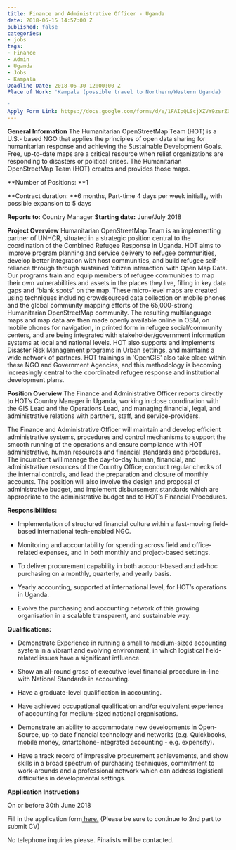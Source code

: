 ```yaml
---
title: Finance and Administrative Officer - Uganda
date: 2018-06-15 14:57:00 Z
published: false
categories:
- jobs
tags:
- Finance
- Admin
- Uganda
- Jobs
- Kampala
Deadline Date: 2018-06-30 12:00:00 Z
Place of Work: 'Kampala (possible travel to Northern/Western Uganda)

'
Apply Form Link: https://docs.google.com/forms/d/e/1FAIpQLScjXZVY9zsrZQ2-wGM_euZYzGoHit1zLcNbUPHx9GFhQde5iA/viewform
---
```


**General Information**
The Humanitarian OpenStreetMap Team (HOT) is a U.S.- based NGO that applies the principles of open data sharing for humanitarian response and achieving the Sustainable Development Goals. Free, up-to-date maps are a critical resource when relief organizations are responding to disasters or political crises. The Humanitarian OpenStreetMap Team (HOT) creates and provides those maps.

**Number of Positions: **1

**Contract duration: **6 months, Part-time 4 days per week initially, with possible expansion to 5 days

**Reports to:** Country Manager
**Starting date:** June/July 2018

**Project Overview**
Humanitarian OpenStreetMap Team is an implementing partner of UNHCR, situated in a strategic position central to the coordination of the Combined Refugee Response in Uganda. HOT aims to improve program planning and service delivery to refugee communities, develop better integration with host communities, and build refugee self-reliance through through sustained ‘citizen interaction’ with Open Map Data.
Our programs train and equip members of refugee communities to map their own vulnerabilities and assets in the places they live, filling in key data gaps and “blank spots” on the map. These micro-level maps are created using techniques including crowdsourced data collection on mobile phones and the global community mapping efforts of the 65,000-strong Humanitarian OpenStreetMap community. The resulting multilanguage maps and map data are then made openly available online in OSM, on mobile phones for navigation, in printed form in refugee social/community centers, and are being integrated with stakeholder/government information systems at local and national levels.
HOT also supports and implements Disaster Risk Management programs in Urban settings, and maintains a wide network of partners. HOT trainings  in 'OpenGIS'  also take place within these NGO and Government Agencies, and this methodology is becoming increasingly central to the coordinated refugee response and institutional development plans.

**Position Overview**
The Finance and Administrative Officer reports directly to HOT’s Country Manager in Uganda, working in close coordination with the GIS Lead and the Operations Lead, and managing financial, legal, and administrative relations with partners, staff, and service-providers.

The Finance and Administrative Officer will maintain and develop efficient administrative systems, procedures and control mechanisms to support the smooth running of the operations and ensure compliance with HOT administrative, human resources and financial standards and procedures. The incumbent will manage the day-to-day human, financial, and administrative resources of the Country Office; conduct regular checks of the internal controls, and lead the preparation and closure of monthly accounts. The position will also involve the design and proposal of administrative budget, and implement disbursement standards which are appropriate to the administrative budget and to HOT’s Financial Procedures.

**Responsibilities:**

* Implementation of structured financial culture within a fast-moving field-based international tech-enabled NGO.

* Monitoring and accountability for spending across field and office-related expenses, and in both monthly and project-based settings.

* To deliver procurement capability in both account-based and ad-hoc purchasing on a monthly, quarterly, and yearly basis.

* Yearly accounting, supported at international level, for HOT’s operations in Uganda.

* Evolve the purchasing and accounting network of this growing organisation in a scalable transparent, and sustainable way.

**Qualifications:**

* Demonstrate Experience in running a small to medium-sized accounting system in a vibrant and evolving environment, in which logistical field-related issues have a significant influence.

* Show an all-round grasp of executive level financial procedure in-line with National Standards in accounting.

* Have a graduate-level qualification in accounting.

* Have achieved occupational qualification and/or equivalent experience of accounting for medium-sized national organisations.

* Demonstrate an ability to accommodate new developments in Open-Source, up-to date financial technology and networks (e.g. Quickbooks, mobile money, smartphone-integrated accounting - e.g. expensify).

* Have a track record of impressive procurement achievements, and show skills in a broad spectrum of purchasing techniques, commitment to work-arounds and a professional network which can address logistical difficulties in developmental settings.

**Application Instructions**

On or before 30th June 2018

Fill in the application form[ here.](https://docs.google.com/forms/d/e/1FAIpQLScjXZVY9zsrZQ2-wGM_euZYzGoHit1zLcNbUPHx9GFhQde5iA/viewform) (Please be sure to continue to 2nd part to submit CV)

No telephone inquiries please. Finalists will be contacted.


